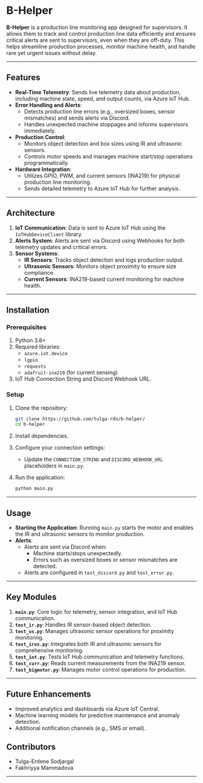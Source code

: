 # B-Helper

**B-Helper** is a production line monitoring app designed for supervisors. It allows them to track and control production line data efficiently and ensures critical alerts are sent to supervisors, even when they are off-duty. This helps streamline production processes, monitor machine health, and handle rare yet urgent issues without delay.

---

## Features

- **Real-Time Telemetry**: Sends live telemetry data about production, including machine state, speed, and output counts, via Azure IoT Hub.
- **Error Handling and Alerts**:
  - Detects production line errors (e.g., oversized boxes, sensor mismatches) and sends alerts via Discord.
  - Handles unexpected machine stoppages and informs supervisors immediately.
- **Production Control**:
  - Monitors object detection and box sizes using IR and ultrasonic sensors.
  - Controls motor speeds and manages machine start/stop operations programmatically.
- **Hardware Integration**:
  - Utilizes GPIO, PWM, and current sensors (INA219) for physical production line monitoring.
  - Sends detailed telemetry to Azure IoT Hub for further analysis.

---

## Architecture

1. **IoT Communication**: Data is sent to Azure IoT Hub using the `IoTHubDeviceClient` library.
2. **Alerts System**: Alerts are sent via Discord using Webhooks for both telemetry updates and critical errors.
3. **Sensor Systems**:
   - **IR Sensors**: Tracks object detection and logs production output.
   - **Ultrasonic Sensors**: Monitors object proximity to ensure size compliance.
   - **Current Sensors**: INA219-based current monitoring for machine health.

---

## Installation

### Prerequisites

1. Python 3.8+
2. Required libraries:
   - `azure.iot.device`
   - `lgpio`
   - `requests`
   - `adafruit-ina219` (for current sensing)
3. IoT Hub Connection String and Discord Webhook URL.

### Setup

1. Clone the repository:
   ```bash
   git clone https://github.com/tulga-rdn/b-helper/
   cd b-helper
   ```

2. Install dependencies.

3. Configure your connection settings:
   - Update the `CONNECTION_STRING` and `DISCORD_WEBHOOK_URL` placeholders in `main.py`.

4. Run the application:
   ```bash
   python main.py
   ```

---

## Usage

- **Starting the Application**: Running `main.py` starts the motor and enables the IR and ultrasonic sensors to monitor production.
- **Alerts**:
  - Alerts are sent via Discord when:
    - Machine starts/stops unexpectedly.
    - Errors such as oversized boxes or sensor mismatches are detected.
  - Alerts are configured in `test_discord.py` and `test_error.py`.

---

## Key Modules

1. **`main.py`**: Core logic for telemetry, sensor integration, and IoT Hub communication.
2. **`test_ir.py`**: Handles IR sensor-based object detection.
3. **`test_us.py`**: Manages ultrasonic sensor operations for proximity monitoring.
4. **`test_irus.py`**: Integrates both IR and ultrasonic sensors for comprehensive monitoring.
5. **`test_iot.py`**: Tests IoT Hub communication and telemetry functions.
6. **`test_curr.py`**: Reads current measurements from the INA219 sensor.
7. **`test_bigmotor.py`**: Manages motor control operations for production.

---

## Future Enhancements

- Improved analytics and dashboards via Azure IoT Central.
- Machine learning models for predictive maintenance and anomaly detection.
- Additional notification channels (e.g., SMS or email).

## Contributors

- Tulga-Erdene Sodjargal
- Fakhriyya Mammadova

---
